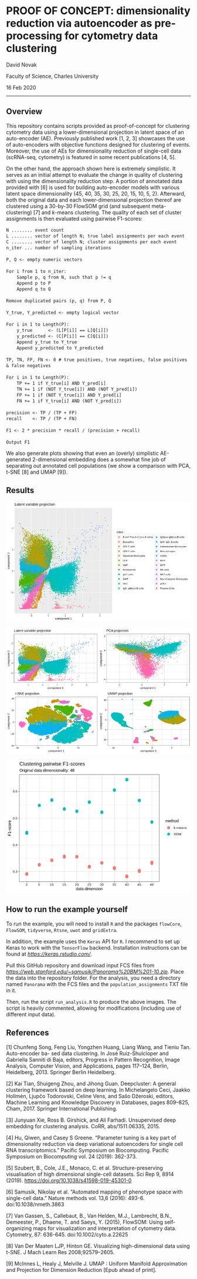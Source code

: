 # PROOF OF CONCEPT: dimensionality reduction via autoencoder as pre-processing for cytometry data clustering

David Novak

Faculty of Science, Charles University

16 Feb 2020

---

## Overview

This repository contains scripts provided as proof-of-concept for clustering cytometry data using a lower-dimensional projection in latent space of an auto-encoder (AE). Previously published work [1, 2, 3] showcases the use of auto-encoders with objective functions designed for clustering of events. Moreover, the use of AEs for dimensionality reduction of single-cell data (scRNA-seq, cytometry) is featured in some recent publications [4, 5].

On the other hand, the approach shown here is extremely simplistic. It serves as an initial attempt to evaluate the change in quality of clustering with using the dimensionality reduction step. A portion of annotated data provided with [6] is used for building auto-encoder models with various latent space dimensionality (45, 40, 35, 30, 25, 20, 15, 10, 5, 2). Afterward, both the original data and each lower-dimensional projection thereof are clustered using a 30-by-30 FlowSOM grid (and subsequent meta-clustering) [7] and *k*-means clustering. The quality of each set of cluster assignments is then evaluated using pairwise F1-scores:

```
N ........ event count
L ........ vector of length N; true label assignments per each event
C ........ vector of length N; cluster assignments per each event
n_iter ... number of sampling iterations

P, Q <- empty numeric vectors

For i from 1 to n_iter:
	Sample p, q from N, such that p != q
	Append p to P
	Append q to Q

Remove duplicated pairs (p, q) from P, Q

Y_true, Y_predicted <- empty logical vector

For i in 1 to Length(P):
	y_true      <- (L[P[i]] == L[Q[i]])
	y_predicted <- (C[P[i]] == C[Q[i]])
	Append y_true to Y_true
	Append y_predicted to Y_predicted

TP, TN, FP, FN <- 0 # true positives, true negatives, false positives & false negatives

For i in 1 to Length(P):
	TP += 1 if Y_true[i] AND Y_pred[i]
	TN += 1 if (NOT Y_true[i]) AND (NOT Y_pred[i])
	FP += 1 if (NOT Y_true[i]) AND Y_pred[i]
	FN += 1 if Y_true[i] AND (NOT Y_pred[i])

precision <- TP / (TP + FP)
recall    <- TP / (TP + FN)

F1 <- 2 * precision * recall / (precision + recall)

Output F1

```

We also generate plots showing that even an (overly) simplistic AE-generated 2-dimensional embedding does a somewhat fine job of separating out annotated cell populations (we show a comparison with PCA, t-SNE [8] and UMAP [9]).

## Results

![Latent space variable projection](2ae.png)

![Comparison with other dimensionality reduction methods](2dimred.png)

![F1-scores](f1scores.png)

## How to run the example yourself

To run the example, you will need to install `R` and the packages `flowCore`, `FlowSOM`, `tidyverse`, `Rtsne`, `uwot` and `gridExtra`.

In addition, the example uses the `Keras` API for `R`. I recommend to set up Keras to work with the `TensorFlow` backend. Installation instructions can be found at *https://keras.rstudio.com/*.

Pull this GitHub repository and download input FCS files from *https://web.stanford.edu/~samusik/Panorama%20BM%201-10.zip*. Place the data into the repository folder. For the analysis, you need a directory named `Panorama` with the FCS files and the `population_assignments` TXT file in it.

Then, run the script `run_analysis.R` to produce the above images. The script is heavily commented, allowing for modifications (including use of different input data).

## References

[1] Chunfeng Song, Feng Liu, Yongzhen Huang, Liang Wang, and Tieniu Tan. Auto-encoder ba- sed data clustering. In José Ruiz-Shulcloper and Gabriella Sanniti di Baja, editors, Progress in Pattern Recognition, Image Analysis, Computer Vision, and Applications, pages 117–124, Berlin, Heidelberg, 2013. Springer Berlin Heidelberg.

[2] Kai Tian, Shuigeng Zhou, and Jihong Guan. Deepcluster: A general clustering framework based on deep learning. In Michelangelo Ceci, Jaakko Hollmén, Ljupčo Todorovski, Celine Vens, and Sašo Džeroski, editors, Machine Learning and Knowledge Discovery in Databases, pages 809–825, Cham, 2017. Springer International Publishing.

[3] Junyuan Xie, Ross B. Girshick, and Ali Farhadi. Unsupervised deep embedding for clustering analysis. CoRR, abs/1511.06335, 2015.

[4] Hu, Qiwen, and Casey S Greene. “Parameter tuning is a key part of dimensionality reduction via deep variational autoencoders for single cell RNA transcriptomics.” Pacific Symposium on Biocomputing. Pacific Symposium on Biocomputing vol. 24 (2019): 362-373.

[5] Szubert, B., Cole, J.E., Monaco, C. et al. Structure-preserving visualisation of high dimensional single-cell datasets. Sci Rep 9, 8914 (2019). https://doi.org/10.1038/s41598-019-45301-0

[6] Samusik, Nikolay et al. “Automated mapping of phenotype space with single-cell data.” Nature methods vol. 13,6 (2016): 493-6. doi:10.1038/nmeth.3863

[7] Van Gassen, S., Callebaut, B., Van Helden, M.J., Lambrecht, B.N., Demeester, P., Dhaene, T. and Saeys, Y. (2015), FlowSOM: Using self‐organizing maps for visualization and interpretation of cytometry data. Cytometry, 87: 636-645. doi:10.1002/cyto.a.22625

[8] Van Der Maaten LJP, Hinton GE. Visualizing high-dimensional data using t-SNE. J Mach Learn Res 2008;92579–2605.

[9] McInnes L, Healy J, Melville J. UMAP : Uniform Manifold Approximation and Projection for Dimension Reduction [Epub ahead of print].
